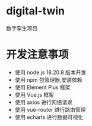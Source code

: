 # digital-twin

数字孪生项目

# 开发注意事项

- 使用 node.js 18.20.8 版本开发
- 使用 npm 包管理器,安装依赖
- 使用 Element Plus 框架
- 使用 Vue.js 框架
- 使用 axios 进行网络请求
- 使用 vue-router 进行路由管理
- 使用 echarts 进行数据可视化
